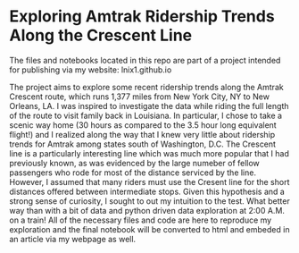 # Exploring Amtrak Ridership Trends Along the Crescent Line

The files and notebooks located in this repo are part of a project intended for publishing via my website: lnix1.github.io

The project aims to explore some recent ridership trends along the Amtrak Crescent route, which runs 1,377 miles from New York City, NY to New Orleans, LA. I was inspired to investigate the data while riding the full length of the route to visit family back in Louisiana. In particular, I chose to take a scenic way home (30 hours as compared to the 3.5 hour long equivalent flight!) and I realized along the way that I knew very little about ridership trends for Amtrak among states south of Washington, D.C. The Crescent line is a particularly interesting line which was much more popular that I had previously known, as was evidenced by the large numeber of fellow passengers who rode for most of the distance serviced by the line. However, I assumed that many riders must use the Cresent line for the short distances offered between intermediate stops. Given this hypothesis and a strong sense of curiosity, I sought to out my intuition to the test. What better way than with a bit of data and python driven data exploration at 2:00 A.M. on a train! All of the necessary files and code are here to reproduce my exploration and the final notebook will be converted to html and embeded in an article via my webpage as well.
